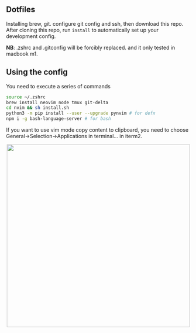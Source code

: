 ## Dotfiles
Installing brew, git. configure git config and ssh, then download this repo.
After cloning this repo, run `install` to automatically set up your development
config.

**NB**: .zshrc and .gitconfig will be forcibly replaced. and it only tested in macbook
m1.

## Using the config
You need to execute a series of commands
```bash
source ~/.zshrc
brew install neovim node tmux git-delta
cd nvim && sh install.sh
python3 -m pip install --user --upgrade pynvim # for defx
npm i -g bash-language-server # for bash
```
If you want to use vim mode copy content to clipboard, you need to choose General->Selection->Applications in terminal... in iterm2.
<center>
  <img src="https://user-images.githubusercontent.com/39027451/218295128-ed1894df-99b2-4f8f-90a9-08836e1caf93.png" height="500", weight="800"/>
</center>
